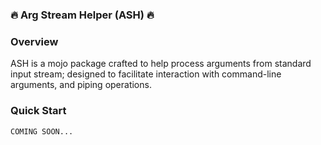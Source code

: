 ### 🔥 Arg Stream Helper (ASH) 🔥

### Overview

ASH is a mojo package crafted to help process arguments from standard input stream; designed to facilitate interaction with command-line arguments, and piping operations.

### Quick Start

```mojo
COMING SOON...
```